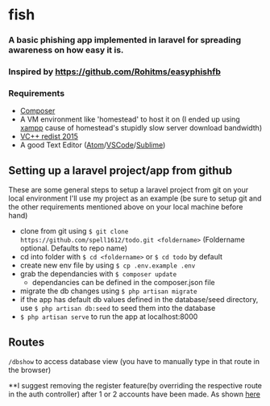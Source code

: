 # fish
### A basic phishing app implemented in laravel for spreading awareness on how easy it is.
### Inspired by https://github.com/Rohitms/easyphishfb
### Requirements
* [Composer](https://getcomposer.org/download/)
* A VM environment like 'homestead' to host it on (I ended up using [xampp](https://www.apachefriends.org/index.html) cause of homestead's stupidly slow server download bandwidth)
* [VC++ redist 2015](https://www.microsoft.com/en-in/download/details.aspx?id=48145)
* A good Text Editor ([Atom](https://atom.io)/[VSCode](https://code.visualstudio.com)/[Sublime](https://www.sublimetext.com))


## Setting up a laravel project/app from github
These are some general steps to setup a laravel project from git on your local environment
I'll use my project as an example (be sure to setup git and the other requirements mentioned above on your local machine before hand)

* clone from git using `$ git clone https://github.com/spell1612/todo.git <foldername>` (Foldername optional. Defaults to repo name)
* cd into folder with `$ cd <foldername>` or `$ cd todo` by default
* create new env file by using `$ cp .env.example .env`
* grab the dependancies with `$ composer update`
  - dependancies can be defined in the composer.json file
* migrate the db changes using `$ php artisan migrate`
* if the app has default db values defined in the database/seed directory, use `$ php artisan db:seed` to seed them into the database
* `$ php artisan serve` to run the app at localhost:8000

## Routes
`/dbshow` to access database view (you have to manually type in that route in the browser)

**I suggest removing the register feature(by overriding the respective route in the auth controller) after 1 or 2 accounts have been made.
As shown [here](https://stackoverflow.com/questions/29183348/how-to-disable-registration-new-user-in-laravel-5)
